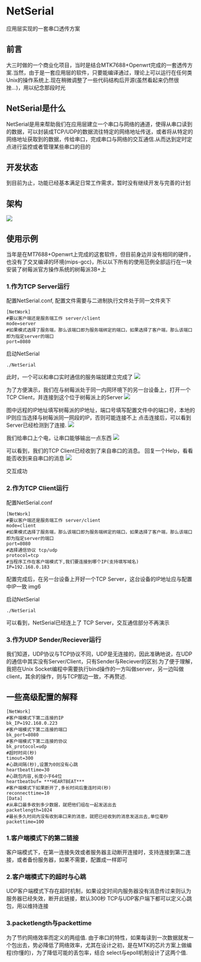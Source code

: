 # NetSerial
应用层实现的一套串口透传方案
## 前言
大三时做的一个商业化项目，当时是结合MTK7688+Openwrt完成的一套透传方案.当然，由于是一套应用层的软件，只要能编译通过，理论上可以运行在任何类Unix的操作系统上.现在稍微调整了一些代码结构后开源(虽然看起来仍然很挫...)，用以纪念那段时光

## NetSerial是什么
NetSerial是用来帮助我们在应用层建立一个串口与网络的通道，使得从串口读到的数据，可以封装成TCP/UDP的数据流往特定的网络地址传送，或者将从特定的网络地址获取到的数据，传给串口，完成串口与网络的交互通信.从而达到定时定点进行监控或者管理某些串口的目的

## 开发状态
到目前为止，功能已经基本满足日常工作需求，暂时没有继续开发与完善的计划

## 架构
![](img/struct.jpg)

## 使用示例
当年是在MT7688+Openwrt上完成的这套软件，但目前身边并没有相同的硬件，也没有了交叉编译的环境(mips-gcc)，所以以下所有的使用范例全部运行在一块安装了树莓派官方操作系统的树莓派3B+上

### 1.作为TCP Server运行
配置NetSerial.conf, 配置文件需要与二进制执行文件处于同一文件夹下
```
[NetWork]
#要以客户端还是服务端工作 server/client
mode=server
#如果模式选择了服务端，那么该端口即为服务端绑定的端口，如果选择了客户端，那么该端口即为指定server的端口
port=8080
```
启动NetSerial
```
./NetSerial
```
此时，一个可以和串口实时通信的服务端就建立完成了
![](img/1.png)

为了方便演示，我们在与树莓派处于同一内网环境下的另一台设备上，打开一个TCP Client，并连接到这个位于树莓派上的Server
![](img/2.png)

图中远程的IP地址填写树莓派的IP地址，端口号填写配置文件中的端口号，本地的IP则应当选择与树莓派同一网段的IP，否则可能连接不上
点击连接后，可以看到Server已经检测到了连接.
![](img/3.png)

我们给串口上个电，让串口能够输出一点东西
![](img/4.png)

可以看到，我们的TCP Client已经收到了来自串口的消息。
回复一个Help，看看能否收到来自串口的消息
![](img/5.png)

交互成功

### 2.作为TCP Client运行
配置NetSerial.conf
```
[NetWork]
#要以客户端还是服务端工作 server/client
mode=client
#如果模式选择了服务端，那么该端口即为服务端绑定的端口，如果选择了客户端，那么该端口即为指定server的端口
port=8080
#选择通信协议 tcp/udp
protocol=tcp
#当程序工作在客户端模式下,我们要连接到哪个IP(支持填写域名)
IP=192.168.0.183
```
配置完成后，在另一台设备上开好一个TCP Server，这台设备的IP地址应与配置中IP一致
img6

启动NetSerial
```
./NetSerial
```
可以看到，NetSerial已经连上了 TCP Server，交互通信部分不再演示

### 3.作为UDP Sender/Reciever运行
我们知道，UDP协议与TCP协议不同，UDP是无连接的，因此准确地说，在UDP的通信中其实没有Server/Client，只有Sender与Reciever的区别.为了便于理解，我把在Unix Socket编程中需要执行bind操作的一方叫做server，另一边叫做client，其余的操作，则与TCP那边一致，不再赘述.

## 一些高级配置的解释
```
[NetWork]
#客户端模式下第二连接的IP
bk_IP=192.168.0.223
#客户端模式下第二连接的端口
bk_port=8080
#客户端模式下第二连接的协议
bk_protocol=udp
#超时时间(秒)
timout=300
#心跳间隔(秒),设置为0则没有心跳
heartbeattime=30
#心跳包内容,长度小于64位
heartbeatbuf= ***HEARTBEAT***
#客户端模式下如果断开了,多长时间后重连时间(秒)
reconnecttime=10
[Data]
#从串口最多收到多少数据，就把他们组在一起发送出去
packetlength=1024
#最长多久时间内没有收到串口来的消息，就把已经收到的消息发送出去,单位毫秒
packettime=100
```
### 1.客户端模式下的第二链接
客户端模式下，在第一连接失效或者服务器主动断开连接时，支持连接到第二连接，或者备份服务器，如果不需要，配置成一样即可
### 2.客户端模式下的超时与心跳
UDP客户端模式下存在超时机制，如果设定时间内服务器没有消息传过来则认为服务器已经失效，断开此链接，默认300秒
TCP与UDP客户端下都可以定义心跳包，用以维持连接
### 3.packetlength与packettime
为了节约网络效率而定义的两组值. 由于串口的特性，如果每读到一次数据就发一个包出去，势必降低了网络效率，尤其在设计之初，是在MTK的芯片方案上做编程(你懂的)，为了降低可能的丢包率，结合 select与epoll机制设计了这两个值.
